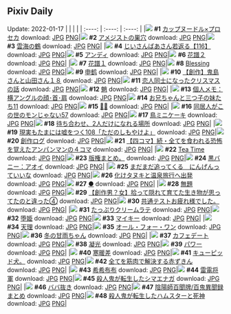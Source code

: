## Pixiv Daily
Update: 2022-01-17
|      |      |      |
| :----: | :----: | :----: |
|![](https://pixiv.microyu.workers.dev/c/240x480/img-master/img/2022/01/15/00/00/09/95527507_p0_master1200.jpg) **#1** [カップヌードル×プロセカ](https://www.pixiv.net/artworks/95527507) download: [JPG](https://pixiv.microyu.workers.dev/img-original/img/2022/01/15/00/00/09/95527507_p0.jpg) [PNG](https://pixiv.microyu.workers.dev/img-original/img/2022/01/15/00/00/09/95527507_p0.png)|![](https://pixiv.microyu.workers.dev/c/240x480/img-master/img/2022/01/15/07/22/03/95533042_p0_master1200.jpg) **#2** [アメジストの巣穴](https://www.pixiv.net/artworks/95533042) download: [JPG](https://pixiv.microyu.workers.dev/img-original/img/2022/01/15/07/22/03/95533042_p0.jpg) [PNG](https://pixiv.microyu.workers.dev/img-original/img/2022/01/15/07/22/03/95533042_p0.png)|![](https://pixiv.microyu.workers.dev/c/240x480/img-master/img/2022/01/15/17/52/49/95527516_p0_master1200.jpg) **#3** [雲海の鶴](https://www.pixiv.net/artworks/95527516) download: [JPG](https://pixiv.microyu.workers.dev/img-original/img/2022/01/15/17/52/49/95527516_p0.jpg) [PNG](https://pixiv.microyu.workers.dev/img-original/img/2022/01/15/17/52/49/95527516_p0.png)|
|![](https://pixiv.microyu.workers.dev/c/240x480/img-master/img/2022/01/15/10/55/33/95535095_p0_master1200.jpg) **#4** [じいさんばあさん若返る【116】](https://www.pixiv.net/artworks/95535095) download: [JPG](https://pixiv.microyu.workers.dev/img-original/img/2022/01/15/10/55/33/95535095_p0.jpg) [PNG](https://pixiv.microyu.workers.dev/img-original/img/2022/01/15/10/55/33/95535095_p0.png)|![](https://pixiv.microyu.workers.dev/c/240x480/img-master/img/2022/01/15/13/33/01/95537362_p0_master1200.jpg) **#5** [アンディ](https://www.pixiv.net/artworks/95537362) download: [JPG](https://pixiv.microyu.workers.dev/img-original/img/2022/01/15/13/33/01/95537362_p0.jpg) [PNG](https://pixiv.microyu.workers.dev/img-original/img/2022/01/15/13/33/01/95537362_p0.png)|![](https://pixiv.microyu.workers.dev/c/240x480/img-master/img/2022/01/15/22/15/52/95548292_p0_master1200.jpg) **#6** [花譜２](https://www.pixiv.net/artworks/95548292) download: [JPG](https://pixiv.microyu.workers.dev/img-original/img/2022/01/15/22/15/52/95548292_p0.jpg) [PNG](https://pixiv.microyu.workers.dev/img-original/img/2022/01/15/22/15/52/95548292_p0.png)|
|![](https://pixiv.microyu.workers.dev/c/240x480/img-master/img/2022/01/15/22/11/09/95548150_p0_master1200.jpg) **#7** [花譜１](https://www.pixiv.net/artworks/95548150) download: [JPG](https://pixiv.microyu.workers.dev/img-original/img/2022/01/15/22/11/09/95548150_p0.jpg) [PNG](https://pixiv.microyu.workers.dev/img-original/img/2022/01/15/22/11/09/95548150_p0.png)|![](https://pixiv.microyu.workers.dev/c/240x480/img-master/img/2022/01/15/02/32/44/95530609_p0_master1200.jpg) **#8** [Blessing](https://www.pixiv.net/artworks/95530609) download: [JPG](https://pixiv.microyu.workers.dev/img-original/img/2022/01/15/02/32/44/95530609_p0.jpg) [PNG](https://pixiv.microyu.workers.dev/img-original/img/2022/01/15/02/32/44/95530609_p0.png)|![](https://pixiv.microyu.workers.dev/c/240x480/img-master/img/2022/01/15/00/10/04/95528013_p0_master1200.jpg) **#9** [申鹤](https://www.pixiv.net/artworks/95528013) download: [JPG](https://pixiv.microyu.workers.dev/img-original/img/2022/01/15/00/10/04/95528013_p0.jpg) [PNG](https://pixiv.microyu.workers.dev/img-original/img/2022/01/15/00/10/04/95528013_p0.png)|
|![](https://pixiv.microyu.workers.dev/c/240x480/img-master/img/2022/01/15/18/00/50/95527540_p0_master1200.jpg) **#10** [【創作】鬼島さんと山田さん１８](https://www.pixiv.net/artworks/95527540) download: [JPG](https://pixiv.microyu.workers.dev/img-original/img/2022/01/15/18/00/50/95527540_p0.jpg) [PNG](https://pixiv.microyu.workers.dev/img-original/img/2022/01/15/18/00/50/95527540_p0.png)|![](https://pixiv.microyu.workers.dev/c/240x480/img-master/img/2022/01/15/23/07/16/95549721_p0_master1200.jpg) **#11** [恋人同士になったクリスマスの話](https://www.pixiv.net/artworks/95549721) download: [JPG](https://pixiv.microyu.workers.dev/img-original/img/2022/01/15/23/07/16/95549721_p0.jpg) [PNG](https://pixiv.microyu.workers.dev/img-original/img/2022/01/15/23/07/16/95549721_p0.png)|![](https://pixiv.microyu.workers.dev/c/240x480/img-master/img/2022/01/15/00/00/16/95527533_p0_master1200.jpg) **#12** [魈](https://www.pixiv.net/artworks/95527533) download: [JPG](https://pixiv.microyu.workers.dev/img-original/img/2022/01/15/00/00/16/95527533_p0.jpg) [PNG](https://pixiv.microyu.workers.dev/img-original/img/2022/01/15/00/00/16/95527533_p0.png)|
|![](https://pixiv.microyu.workers.dev/c/240x480/img-master/img/2022/01/15/09/00/01/95533828_p0_master1200.jpg) **#13** [個人メモ：横アングルの顔･首･肩](https://www.pixiv.net/artworks/95533828) download: [JPG](https://pixiv.microyu.workers.dev/img-original/img/2022/01/15/09/00/01/95533828_p0.jpg) [PNG](https://pixiv.microyu.workers.dev/img-original/img/2022/01/15/09/00/01/95533828_p0.png)|![](https://pixiv.microyu.workers.dev/c/240x480/img-master/img/2022/01/15/00/50/01/95528985_p0_master1200.jpg) **#14** [お兄ちゃんと三つ子の妹たち11](https://www.pixiv.net/artworks/95528985) download: [JPG](https://pixiv.microyu.workers.dev/img-original/img/2022/01/15/00/50/01/95528985_p0.jpg) [PNG](https://pixiv.microyu.workers.dev/img-original/img/2022/01/15/00/50/01/95528985_p0.png)|![](https://pixiv.microyu.workers.dev/c/240x480/img-master/img/2022/01/15/00/00/07/95527493_p0_master1200.jpg) **#15** [🎂🍼](https://www.pixiv.net/artworks/95527493) download: [JPG](https://pixiv.microyu.workers.dev/img-original/img/2022/01/15/00/00/07/95527493_p0.jpg) [PNG](https://pixiv.microyu.workers.dev/img-original/img/2022/01/15/00/00/07/95527493_p0.png)|
|![](https://pixiv.microyu.workers.dev/c/240x480/img-master/img/2022/01/15/18/54/43/95543042_p0_master1200.jpg) **#16** [同居人がこの世のモンじゃない57](https://www.pixiv.net/artworks/95543042) download: [JPG](https://pixiv.microyu.workers.dev/img-original/img/2022/01/15/18/54/43/95543042_p0.jpg) [PNG](https://pixiv.microyu.workers.dev/img-original/img/2022/01/15/18/54/43/95543042_p0.png)|![](https://pixiv.microyu.workers.dev/c/240x480/img-master/img/2022/01/15/20/30/01/95545308_p0_master1200.jpg) **#17** [鳥ミニケーキ](https://www.pixiv.net/artworks/95545308) download: [JPG](https://pixiv.microyu.workers.dev/img-original/img/2022/01/15/20/30/01/95545308_p0.jpg) [PNG](https://pixiv.microyu.workers.dev/img-original/img/2022/01/15/20/30/01/95545308_p0.png)|![](https://pixiv.microyu.workers.dev/c/240x480/img-master/img/2022/01/16/00/05/56/95551449_p0_master1200.jpg) **#18** [待ち合わせ、2人だけになれる場所](https://www.pixiv.net/artworks/95551449) download: [JPG](https://pixiv.microyu.workers.dev/img-original/img/2022/01/16/00/05/56/95551449_p0.jpg) [PNG](https://pixiv.microyu.workers.dev/img-original/img/2022/01/16/00/05/56/95551449_p0.png)|
|![](https://pixiv.microyu.workers.dev/c/240x480/img-master/img/2022/01/16/18/00/14/95567067_p0_master1200.jpg) **#19** [現実もたまには嘘をつく108「ただのしもやけよ」](https://www.pixiv.net/artworks/95567067) download: [JPG](https://pixiv.microyu.workers.dev/img-original/img/2022/01/16/18/00/14/95567067_p0.jpg) [PNG](https://pixiv.microyu.workers.dev/img-original/img/2022/01/16/18/00/14/95567067_p0.png)|![](https://pixiv.microyu.workers.dev/c/240x480/img-master/img/2022/01/15/13/34/41/95537386_p0_master1200.jpg) **#20** [創作ログ](https://www.pixiv.net/artworks/95537386) download: [JPG](https://pixiv.microyu.workers.dev/img-original/img/2022/01/15/13/34/41/95537386_p0.jpg) [PNG](https://pixiv.microyu.workers.dev/img-original/img/2022/01/15/13/34/41/95537386_p0.png)|![](https://pixiv.microyu.workers.dev/c/240x480/img-master/img/2022/01/15/18/57/14/95543090_p0_master1200.jpg) **#21** [【四コマ】続・全てを食われる恐怖を覚えたアンパンマンの４コマ](https://www.pixiv.net/artworks/95543090) download: [JPG](https://pixiv.microyu.workers.dev/img-original/img/2022/01/15/18/57/14/95543090_p0.jpg) [PNG](https://pixiv.microyu.workers.dev/img-original/img/2022/01/15/18/57/14/95543090_p0.png)|
|![](https://pixiv.microyu.workers.dev/c/240x480/img-master/img/2022/01/16/16/29/49/95553489_p0_master1200.jpg) **#22** [Tea Time](https://www.pixiv.net/artworks/95553489) download: [JPG](https://pixiv.microyu.workers.dev/img-original/img/2022/01/16/16/29/49/95553489_p0.jpg) [PNG](https://pixiv.microyu.workers.dev/img-original/img/2022/01/16/16/29/49/95553489_p0.png)|![](https://pixiv.microyu.workers.dev/c/240x480/img-master/img/2022/01/15/19/10/28/95543392_p0_master1200.jpg) **#23** [版権まとめ。](https://www.pixiv.net/artworks/95543392) download: [JPG](https://pixiv.microyu.workers.dev/img-original/img/2022/01/15/19/10/28/95543392_p0.jpg) [PNG](https://pixiv.microyu.workers.dev/img-original/img/2022/01/15/19/10/28/95543392_p0.png)|![](https://pixiv.microyu.workers.dev/c/240x480/img-master/img/2022/01/15/21/35/45/95547115_p0_master1200.jpg) **#24** [黒バニー：アオイ](https://www.pixiv.net/artworks/95547115) download: [JPG](https://pixiv.microyu.workers.dev/img-original/img/2022/01/15/21/35/45/95547115_p0.jpg) [PNG](https://pixiv.microyu.workers.dev/img-original/img/2022/01/15/21/35/45/95547115_p0.png)|
|![](https://pixiv.microyu.workers.dev/c/240x480/img-master/img/2022/01/15/12/00/02/95536015_p0_master1200.jpg) **#25** [まだまだ追ってくる　にんげんっていいな](https://www.pixiv.net/artworks/95536015) download: [JPG](https://pixiv.microyu.workers.dev/img-original/img/2022/01/15/12/00/02/95536015_p0.jpg) [PNG](https://pixiv.microyu.workers.dev/img-original/img/2022/01/15/12/00/02/95536015_p0.png)|![](https://pixiv.microyu.workers.dev/c/240x480/img-master/img/2022/01/16/00/00/18/95551180_p0_master1200.jpg) **#26** [化けタヌキと温泉旅行へ出発](https://www.pixiv.net/artworks/95551180) download: [JPG](https://pixiv.microyu.workers.dev/img-original/img/2022/01/16/00/00/18/95551180_p0.jpg) [PNG](https://pixiv.microyu.workers.dev/img-original/img/2022/01/16/00/00/18/95551180_p0.png)|![](https://pixiv.microyu.workers.dev/c/240x480/img-master/img/2022/01/16/12/00/01/95560235_p0_master1200.jpg) **#27** [●](https://www.pixiv.net/artworks/95560235) download: [JPG](https://pixiv.microyu.workers.dev/img-original/img/2022/01/16/12/00/01/95560235_p0.jpg) [PNG](https://pixiv.microyu.workers.dev/img-original/img/2022/01/16/12/00/01/95560235_p0.png)|
|![](https://pixiv.microyu.workers.dev/c/240x480/img-master/img/2022/01/15/22/07/46/95548057_p0_master1200.jpg) **#28** [無題](https://www.pixiv.net/artworks/95548057) download: [JPG](https://pixiv.microyu.workers.dev/img-original/img/2022/01/15/22/07/46/95548057_p0.jpg) [PNG](https://pixiv.microyu.workers.dev/img-original/img/2022/01/15/22/07/46/95548057_p0.png)|![](https://pixiv.microyu.workers.dev/c/240x480/img-master/img/2022/01/15/20/27/37/95545240_p0_master1200.jpg) **#29** [【創作男？女】拾って隠れて育てた生き物が思ってたのと違った④](https://www.pixiv.net/artworks/95545240) download: [JPG](https://pixiv.microyu.workers.dev/img-original/img/2022/01/15/20/27/37/95545240_p0.jpg) [PNG](https://pixiv.microyu.workers.dev/img-original/img/2022/01/15/20/27/37/95545240_p0.png)|![](https://pixiv.microyu.workers.dev/c/240x480/img-master/img/2022/01/16/18/45/45/95568139_p0_master1200.jpg) **#30** [共通テストお疲れ様でした。](https://www.pixiv.net/artworks/95568139) download: [JPG](https://pixiv.microyu.workers.dev/img-original/img/2022/01/16/18/45/45/95568139_p0.jpg) [PNG](https://pixiv.microyu.workers.dev/img-original/img/2022/01/16/18/45/45/95568139_p0.png)|
|![](https://pixiv.microyu.workers.dev/c/240x480/img-master/img/2022/01/16/22/39/38/95574954_p0_master1200.jpg) **#31** [たっぷりクリームラテ](https://www.pixiv.net/artworks/95574954) download: [JPG](https://pixiv.microyu.workers.dev/img-original/img/2022/01/16/22/39/38/95574954_p0.jpg) [PNG](https://pixiv.microyu.workers.dev/img-original/img/2022/01/16/22/39/38/95574954_p0.png)|![](https://pixiv.microyu.workers.dev/c/240x480/img-master/img/2022/01/15/00/00/11/95527517_p0_master1200.jpg) **#32** [堕姫](https://www.pixiv.net/artworks/95527517) download: [JPG](https://pixiv.microyu.workers.dev/img-original/img/2022/01/15/00/00/11/95527517_p0.jpg) [PNG](https://pixiv.microyu.workers.dev/img-original/img/2022/01/15/00/00/11/95527517_p0.png)|![](https://pixiv.microyu.workers.dev/c/240x480/img-master/img/2022/01/15/00/00/00/95527447_p0_master1200.jpg) **#33** [マイキー](https://www.pixiv.net/artworks/95527447) download: [JPG](https://pixiv.microyu.workers.dev/img-original/img/2022/01/15/00/00/00/95527447_p0.jpg) [PNG](https://pixiv.microyu.workers.dev/img-original/img/2022/01/15/00/00/00/95527447_p0.png)|
|![](https://pixiv.microyu.workers.dev/c/240x480/img-master/img/2022/01/15/00/00/18/95527545_p0_master1200.jpg) **#34** [天理](https://www.pixiv.net/artworks/95527545) download: [JPG](https://pixiv.microyu.workers.dev/img-original/img/2022/01/15/00/00/18/95527545_p0.jpg) [PNG](https://pixiv.microyu.workers.dev/img-original/img/2022/01/15/00/00/18/95527545_p0.png)|![](https://pixiv.microyu.workers.dev/c/240x480/img-master/img/2022/01/16/00/00/07/95551104_p0_master1200.jpg) **#35** [オール・フォー・ワン](https://www.pixiv.net/artworks/95551104) download: [JPG](https://pixiv.microyu.workers.dev/img-original/img/2022/01/16/00/00/07/95551104_p0.jpg) [PNG](https://pixiv.microyu.workers.dev/img-original/img/2022/01/16/00/00/07/95551104_p0.png)|![](https://pixiv.microyu.workers.dev/c/240x480/img-master/img/2022/01/15/00/00/29/95527601_p0_master1200.jpg) **#36** [冬の甘雨ちゃん](https://www.pixiv.net/artworks/95527601) download: [JPG](https://pixiv.microyu.workers.dev/img-original/img/2022/01/15/00/00/29/95527601_p0.jpg) [PNG](https://pixiv.microyu.workers.dev/img-original/img/2022/01/15/00/00/29/95527601_p0.png)|
|![](https://pixiv.microyu.workers.dev/c/240x480/img-master/img/2022/01/15/09/49/22/95534313_p0_master1200.jpg) **#37** [カフェデート](https://www.pixiv.net/artworks/95534313) download: [JPG](https://pixiv.microyu.workers.dev/img-original/img/2022/01/15/09/49/22/95534313_p0.jpg) [PNG](https://pixiv.microyu.workers.dev/img-original/img/2022/01/15/09/49/22/95534313_p0.png)|![](https://pixiv.microyu.workers.dev/c/240x480/img-master/img/2022/01/15/04/25/11/95531748_p0_master1200.jpg) **#38** [凝光](https://www.pixiv.net/artworks/95531748) download: [JPG](https://pixiv.microyu.workers.dev/img-original/img/2022/01/15/04/25/11/95531748_p0.jpg) [PNG](https://pixiv.microyu.workers.dev/img-original/img/2022/01/15/04/25/11/95531748_p0.png)|![](https://pixiv.microyu.workers.dev/c/240x480/img-master/img/2022/01/16/00/00/07/95551102_p0_master1200.jpg) **#39** [パワー](https://www.pixiv.net/artworks/95551102) download: [JPG](https://pixiv.microyu.workers.dev/img-original/img/2022/01/16/00/00/07/95551102_p0.jpg) [PNG](https://pixiv.microyu.workers.dev/img-original/img/2022/01/16/00/00/07/95551102_p0.png)|
|![](https://pixiv.microyu.workers.dev/c/240x480/img-master/img/2022/01/15/14/45/32/95538478_p0_master1200.jpg) **#40** [寒暖差](https://www.pixiv.net/artworks/95538478) download: [JPG](https://pixiv.microyu.workers.dev/img-original/img/2022/01/15/14/45/32/95538478_p0.jpg) [PNG](https://pixiv.microyu.workers.dev/img-original/img/2022/01/15/14/45/32/95538478_p0.png)|![](https://pixiv.microyu.workers.dev/c/240x480/img-master/img/2022/01/15/21/25/17/95546819_p0_master1200.jpg) **#41** [キューピッド犬。](https://www.pixiv.net/artworks/95546819) download: [JPG](https://pixiv.microyu.workers.dev/img-original/img/2022/01/15/21/25/17/95546819_p0.jpg) [PNG](https://pixiv.microyu.workers.dev/img-original/img/2022/01/15/21/25/17/95546819_p0.png)|![](https://pixiv.microyu.workers.dev/c/240x480/img-master/img/2022/01/15/13/02/11/95536948_p0_master1200.jpg) **#42** [全てを筋肉で解決する赤ずきん](https://www.pixiv.net/artworks/95536948) download: [JPG](https://pixiv.microyu.workers.dev/img-original/img/2022/01/15/13/02/11/95536948_p0.jpg) [PNG](https://pixiv.microyu.workers.dev/img-original/img/2022/01/15/13/02/11/95536948_p0.png)|
|![](https://pixiv.microyu.workers.dev/c/240x480/img-master/img/2022/01/15/19/23/43/95543698_p0_master1200.jpg) **#43** [希希布布](https://www.pixiv.net/artworks/95543698) download: [JPG](https://pixiv.microyu.workers.dev/img-original/img/2022/01/15/19/23/43/95543698_p0.jpg) [PNG](https://pixiv.microyu.workers.dev/img-original/img/2022/01/15/19/23/43/95543698_p0.png)|![](https://pixiv.microyu.workers.dev/c/240x480/img-master/img/2022/01/15/00/00/04/95527473_p0_master1200.jpg) **#44** [雷電将軍](https://www.pixiv.net/artworks/95527473) download: [JPG](https://pixiv.microyu.workers.dev/img-original/img/2022/01/15/00/00/04/95527473_p0.jpg) [PNG](https://pixiv.microyu.workers.dev/img-original/img/2022/01/15/00/00/04/95527473_p0.png)|![](https://pixiv.microyu.workers.dev/c/240x480/img-master/img/2022/01/15/08/22/26/95533493_p0_master1200.jpg) **#45** [殺人鬼が転生したシマエナガ](https://www.pixiv.net/artworks/95533493) download: [JPG](https://pixiv.microyu.workers.dev/img-original/img/2022/01/15/08/22/26/95533493_p0.jpg) [PNG](https://pixiv.microyu.workers.dev/img-original/img/2022/01/15/08/22/26/95533493_p0.png)|
|![](https://pixiv.microyu.workers.dev/c/240x480/img-master/img/2022/01/15/02/22/41/95530471_p0_master1200.jpg) **#46** [ババ抜き](https://www.pixiv.net/artworks/95530471) download: [JPG](https://pixiv.microyu.workers.dev/img-original/img/2022/01/15/02/22/41/95530471_p0.jpg) [PNG](https://pixiv.microyu.workers.dev/img-original/img/2022/01/15/02/22/41/95530471_p0.png)|![](https://pixiv.microyu.workers.dev/c/240x480/img-master/img/2022/01/16/16/30/03/95564997_p0_master1200.jpg) **#47** [陰陽師百聞牌/百鬼異聞録まとめ](https://www.pixiv.net/artworks/95564997) download: [JPG](https://pixiv.microyu.workers.dev/img-original/img/2022/01/16/16/30/03/95564997_p0.jpg) [PNG](https://pixiv.microyu.workers.dev/img-original/img/2022/01/16/16/30/03/95564997_p0.png)|![](https://pixiv.microyu.workers.dev/c/240x480/img-master/img/2022/01/16/12/40/29/95560921_p0_master1200.jpg) **#48** [殺人鬼が転生したハムスターと死神](https://www.pixiv.net/artworks/95560921) download: [JPG](https://pixiv.microyu.workers.dev/img-original/img/2022/01/16/12/40/29/95560921_p0.jpg) [PNG](https://pixiv.microyu.workers.dev/img-original/img/2022/01/16/12/40/29/95560921_p0.png)|
